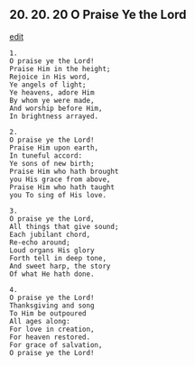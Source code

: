 
## 20.  20. 20 O Praise Ye the Lord
[edit](https://docs.google.com/document/d/1Bi9UVACLcpiq3J1Tfb0tTPnA8QyLOQbI/edit?mode=html)






    1.
    O praise ye the Lord!
    Praise Him in the height;
    Rejoice in His word,
    Ye angels of light;
    Ye heavens, adore Him
    By whom ye were made,
    And worship before Him,
    In brightness arrayed.

    2.
    O praise ye the Lord!
    Praise Him upon earth,
    In tuneful accord:
    Ye sons of new birth;
    Praise Him who hath brought
    you His grace from above,
    Praise Him who hath taught
    you To sing of His love.

    3.
    O praise ye the Lord,
    All things that give sound;
    Each jubilant chord,
    Re-echo around;
    Loud organs His glory
    Forth tell in deep tone,
    And sweet harp, the story
    Of what He hath done.

    4.
    O praise ye the Lord!
    Thanksgiving and song
    To Him be outpoured
    All ages along:
    For love in creation,
    For heaven restored.
    For grace of salvation,
    O praise ye the Lord!
